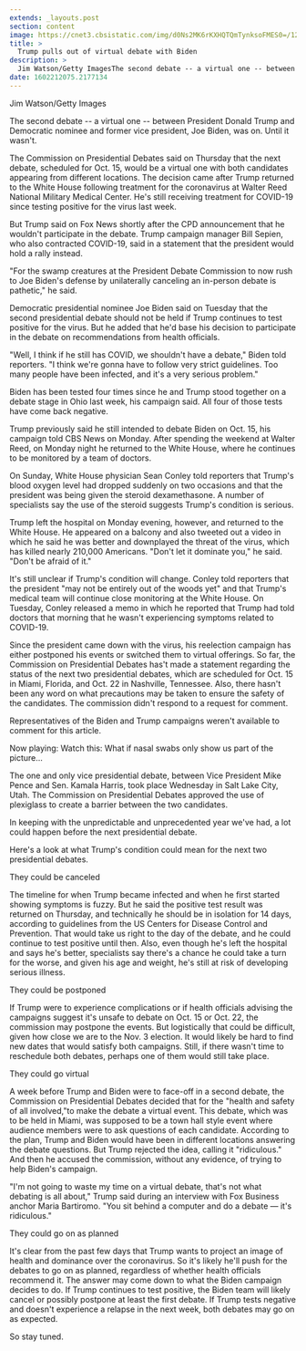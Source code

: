```yaml
--- 
extends: _layouts.post 
section: content 
image: https://cnet3.cbsistatic.com/img/d0Ns2MK6rKXHQTQmTynksoFMES0=/1200x630/2020/10/06/984dfbb4-8801-49e8-b2fa-70a030652dd4/debate-pic-gettyimages-1228795652.jpg 
title: > 
  Trump pulls out of virtual debate with Biden 
description: > 
  Jim Watson/Getty ImagesThe second debate -- a virtual one -- between President Donald Trump and Democratic nominee and former vice president, Joe Biden, was on."For the swamp creatures at the President Debate Commission to now rush to Joe Biden's defense by unilaterally canceling an in-person debate is pathetic," he said.Democratic presidential nominee Joe Biden said on Tuesday that the second presidential debate should not be held if Trump continues to test positive for the virus."Well, I think if he still has COVID, we shouldn't have a debate," Biden told reporters.Trump previously said he still intended to debate Biden on Oct. 15, his campaign told CBS News on Monday. 
date: 1602212075.2177134 
--- 
```

Jim Watson/Getty Images

The second debate -- a virtual one -- between President Donald Trump and Democratic nominee and former vice president, Joe Biden, was on. Until it wasn't.

The Commission on Presidential Debates said on Thursday that the next debate, scheduled for Oct. 15, would be a virtual one with both candidates appearing from different locations. The decision came after Trump returned to the White House following treatment for the coronavirus at Walter Reed National Military Medical Center. He's still receiving treatment for COVID-19 since testing positive for the virus last week.

But Trump said on Fox News shortly after the CPD announcement that he wouldn't participate in the debate. Trump campaign manager Bill Sepien, who also contracted COVID-19, said in a statement that the president would hold a rally instead.

"For the swamp creatures at the President Debate Commission to now rush to Joe Biden's defense by unilaterally canceling an in-person debate is pathetic," he said.

Democratic presidential nominee Joe Biden said on Tuesday that the second presidential debate should not be held if Trump continues to test positive for the virus. But he added that he'd base his decision to participate in the debate on recommendations from health officials.

"Well, I think if he still has COVID, we shouldn't have a debate," Biden told reporters. "I think we're gonna have to follow very strict guidelines. Too many people have been infected, and it's a very serious problem."

Biden has been tested four times since he and Trump stood together on a debate stage in Ohio last week, his campaign said. All four of those tests have come back negative.

Trump previously said he still intended to debate Biden on Oct. 15, his campaign told CBS News on Monday. After spending the weekend at Walter Reed, on Monday night he returned to the White House, where he continues to be monitored by a team of doctors.

On Sunday, White House physician Sean Conley told reporters that Trump's blood oxygen level had dropped suddenly on two occasions and that the president was being given the steroid dexamethasone. A number of specialists say the use of the steroid suggests Trump's condition is serious.

Trump left the hospital on Monday evening, however, and returned to the White House. He appeared on a balcony and also tweeted out a video in which he said he was better and downplayed the threat of the virus, which has killed nearly 210,000 Americans. "Don't let it dominate you," he said. "Don't be afraid of it."

It's still unclear if Trump's condition will change. Conley told reporters that the president "may not be entirely out of the woods yet" and that Trump's medical team will continue close monitoring at the White House. On Tuesday, Conley released a memo in which he reported that Trump had told doctors that morning that he wasn't experiencing symptoms related to COVID-19.

Since the president came down with the virus, his reelection campaign has either postponed his events or switched them to virtual offerings. So far, the Commission on Presidential Debates has't made a statement regarding the status of the next two presidential debates, which are scheduled for Oct. 15 in Miami, Florida, and Oct. 22 in Nashville, Tennessee. Also, there hasn't been any word on what precautions may be taken to ensure the safety of the candidates. The commission didn't respond to a request for comment.

Representatives of the Biden and Trump campaigns weren't available to comment for this article.

Now playing: Watch this: What if nasal swabs only show us part of the picture...

The one and only vice presidential debate, between Vice President Mike Pence and Sen. Kamala Harris, took place Wednesday in Salt Lake City, Utah. The Commission on Presidential Debates approved the use of plexiglass to create a barrier between the two candidates.

In keeping with the unpredictable and unprecedented year we've had, a lot could happen before the next presidential debate.

Here's a look at what Trump's condition could mean for the next two presidential debates.

They could be canceled

The timeline for when Trump became infected and when he first started showing symptoms is fuzzy. But he said the positive test result was returned on Thursday, and technically he should be in isolation for 14 days, according to guidelines from the US Centers for Disease Control and Prevention. That would take us right to the day of the debate, and he could continue to test positive until then. Also, even though he's left the hospital and says he's better, specialists say there's a chance he could take a turn for the worse, and given his age and weight, he's still at risk of developing serious illness.

They could be postponed

If Trump were to experience complications or if health officials advising the campaigns suggest it's unsafe to debate on Oct. 15 or Oct. 22, the commission may postpone the events. But logistically that could be difficult, given how close we are to the Nov. 3 election. It would likely be hard to find new dates that would satisfy both campaigns. Still, if there wasn't time to reschedule both debates, perhaps one of them would still take place.

They could go virtual

A week before Trump and Biden were to face-off in a second debate, the Commission on Presidential Debates decided that for the "health and safety of all involved,"to make the debate a virtual event. This debate, which was to be held in Miami, was supposed to be a town hall style event where audience members were to ask questions of each candidate. According to the plan, Trump and Biden would have been in different locations answering the debate questions. But Trump rejected the idea, calling it "ridiculous." And then he accused the commission, without any evidence, of trying to help Biden's campaign.

"I'm not going to waste my time on a virtual debate, that's not what debating is all about," Trump said during an interview with Fox Business anchor Maria Bartiromo. "You sit behind a computer and do a debate — it's ridiculous."

They could go on as planned

It's clear from the past few days that Trump wants to project an image of health and dominance over the coronavirus. So it's likely he'll push for the debates to go on as planned, regardless of whether health officials recommend it. The answer may come down to what the Biden campaign decides to do. If Trump continues to test positive, the Biden team will likely cancel or possibly postpone at least the first debate. If Trump tests negative and doesn't experience a relapse in the next week, both debates may go on as expected.

So stay tuned.